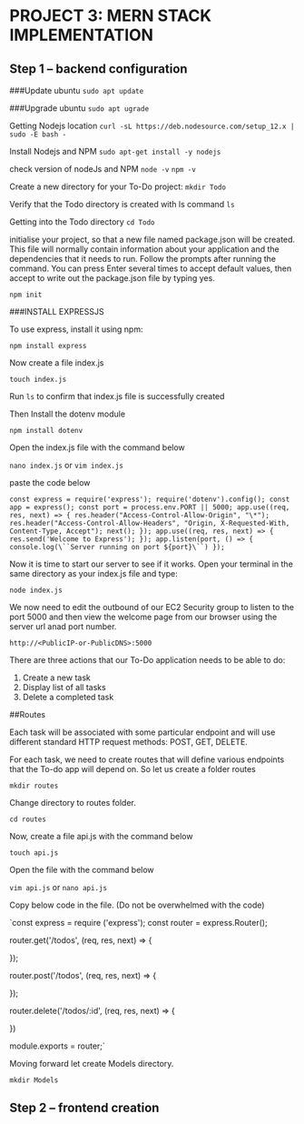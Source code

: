 # PROJECT 3: MERN STACK IMPLEMENTATION

## Step 1 – backend configuration

###Update ubuntu
`sudo apt update`

###Upgrade ubuntu
`sudo apt ugrade`

Getting Nodejs location
`curl -sL https://deb.nodesource.com/setup_12.x | sudo -E bash -`

Install  Nodejs and NPM
`sudo apt-get install -y nodejs`

check version of nodeJs and NPM
`node -v` `npm -v`

Create a new directory for your To-Do project:
`mkdir Todo`

Verify that the Todo directory is created with ls command
`ls`

Getting into the Todo directory
`cd Todo`

initialise your project, so that a new file named package.json will be created. This file will normally contain information about your application and the dependencies that it needs to run. Follow the prompts after running the command. You can press Enter several times to accept default values, then accept to write out the package.json file by typing yes.

`npm init`

###INSTALL EXPRESSJS

To use express, install it using npm:

`npm install express`

Now create a file index.js 

`touch index.js`

Run `ls` to confirm that index.js file is successfully created

Then Install the dotenv module

`npm install dotenv`

Open the index.js file with the command below

`nano index.js` or `vim index.js`

paste the code below

`const express = require('express');
require('dotenv').config();
const app = express();
const port = process.env.PORT || 5000;
app.use((req, res, next) => {
res.header("Access-Control-Allow-Origin", "\*");
res.header("Access-Control-Allow-Headers", "Origin, X-Requested-With, Content-Type, Accept");
next();
});
app.use((req, res, next) => {
res.send('Welcome to Express');
});
app.listen(port, () => {
console.log(\``Server running on port ${port}\``)
});`


Now it is time to start our server to see if it works. Open your terminal in the same directory as your index.js file and type:

`node index.js`

We now need to edit the outbound of our EC2 Security group to listen to the port 5000 and then view the welcome page from our browser using the server url anad port number.

`http://<PublicIP-or-PublicDNS>:5000`

There are three actions that our To-Do application needs to be able to do:

1. Create a new task
2. Display list of all tasks
3. Delete a completed task

##Routes

Each task will be associated with some particular endpoint and will use different standard HTTP request methods: POST, GET, DELETE.

For each task, we need to create routes that will define various endpoints that the To-do app will depend on. So let us create a folder routes

`mkdir routes`

Change directory to routes folder.

`cd routes`

Now, create a file api.js with the command below

`touch api.js`

Open the file with the command below

`vim api.js` or `nano api.js`

Copy below code in the file. (Do not be overwhelmed with the code)

`const express = require ('express');
const router = express.Router();

router.get('/todos', (req, res, next) => {

});

router.post('/todos', (req, res, next) => {

});

router.delete('/todos/:id', (req, res, next) => {

})

module.exports = router;`

Moving forward let create Models directory.

`mkdir Models`














## Step 2 – frontend creation
